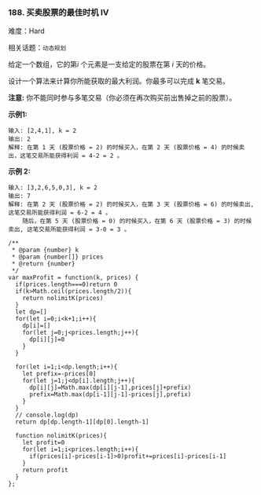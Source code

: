 ### 188. 买卖股票的最佳时机 IV

难度：Hard

相关话题：`动态规划`

给定一个数组，它的第*i*  个元素是一支给定的股票在第 *i* 天的价格。



设计一个算法来计算你所能获取的最大利润。你最多可以完成 **k**  笔交易。



**注意:** 你不能同时参与多笔交易（你必须在再次购买前出售掉之前的股票）。



**示例1:** 



```
输入: [2,4,1], k = 2
输出: 2
解释: 在第 1 天 (股票价格 = 2) 的时候买入，在第 2 天 (股票价格 = 4) 的时候卖出，这笔交易所能获得利润 = 4-2 = 2 。
```


**示例 2:** 



```
输入: [3,2,6,5,0,3], k = 2
输出: 7
解释: 在第 2 天 (股票价格 = 2) 的时候买入，在第 3 天 (股票价格 = 6) 的时候卖出, 这笔交易所能获得利润 = 6-2 = 4 。
    随后，在第 5 天 (股票价格 = 0) 的时候买入，在第 6 天 (股票价格 = 3) 的时候卖出, 这笔交易所能获得利润 = 3-0 = 3 。
```

```
/**
 * @param {number} k
 * @param {number[]} prices
 * @return {number}
 */
var maxProfit = function(k, prices) {
  if(prices.length===0)return 0
  if(k>Math.ceil(prices.length/2)){
    return nolimitK(prices)
  }
  let dp=[]
  for(let i=0;i<k+1;i++){
    dp[i]=[]
    for(let j=0;j<prices.length;j++){
      dp[i][j]=0
    }
  }
  
  for(let i=1;i<dp.length;i++){
    let prefix=-prices[0]
    for(let j=1;j<dp[i].length;j++){
      dp[i][j]=Math.max(dp[i][j-1],prices[j]+prefix)
      prefix=Math.max(dp[i-1][j-1]-prices[j],prefix)
    }
  }
  // console.log(dp)
  return dp[dp.length-1][dp[0].length-1]
  
  function nolimitK(prices){
    let profit=0
    for(let i=1;i<prices.length;i++){
      if(prices[i]-prices[i-1]>0)profit+=prices[i]-prices[i-1]
    }
    return profit
  }
};
```

